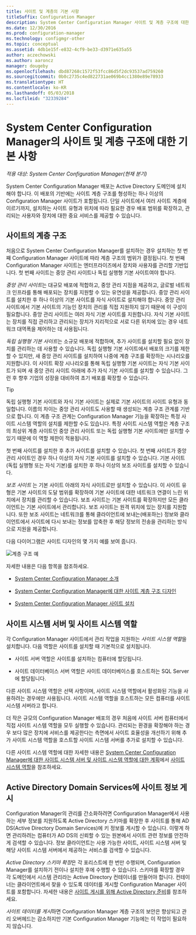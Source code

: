 ```yaml
---
title: 사이트 및 계층의 기본 사항
titleSuffix: Configuration Manager
description: System Center Configuration Manager 사이트 및 계층 구조에 대한 기본 정보를 가져옵니다.
ms.date: 12/30/2016
ms.prod: configuration-manager
ms.technology: configmgr-other
ms.topic: conceptual
ms.assetid: 4db1e15f-e832-4cf9-be33-d3971e635a55
author: aczechowski
ms.author: aaroncz
manager: dougeby
ms.openlocfilehash: dbd87268c1572f53fcc86d5f2dc93537ad759260
ms.sourcegitcommit: 0b0c2735c4ed822731ae069b4cc1380e89e78933
ms.translationtype: HT
ms.contentlocale: ko-KR
ms.lasthandoff: 05/03/2018
ms.locfileid: "32339284"
---
```

# <a name="fundamentals-of-sites-and-hierarchies-for-system-center-configuration-manager"></a>System Center Configuration Manager의 사이트 및 계층 구조에 대한 기본 사항

*적용 대상: System Center Configuration Manager(현재 분기)*

System Center Configuration Manager 배포는 Active Directory 도메인에 설치해야 합니다. 이 배포의 기반에는 사이트 계층 구조를 형성하는 하나 이상의 Configuration Manager 사이트가 포함됩니다. 단일 사이트에서 여러 사이트 계층에 이르기까지, 설치하는 사이트 유형과 위치에 따라 필요한 경우 배포 범위를 확장하고, 관리되는 사용자와 장치에 대한 중요 서비스를 제공할 수 있습니다.

## <a name="hierarchies-of-sites"></a>사이트의 계층 구조
처음으로 System Center Configuration Manager를 설치하는 경우 설치하는 첫 번째 Configuration Manager 사이트에 따라 계층 구조의 범위가 결정됩니다. 첫 번째 Configuration Manager 사이트는 엔터프라이즈에서 장치와 사용자를 관리할 기반입니다. 첫 번째 사이트는 중앙 관리 사이트나 독립 실행형 기본 사이트여야 합니다.  

 *중앙 관리 사이트*는 대규모 배포에 적합하고, 중앙 관리 지점을 제공하고, 글로벌 네트워크 인프라를 통해 배포되는 장치를 지원할 수 있는 유연성을 제공합니다. 중앙 관리 사이트를 설치한 후 하나 이상의 기본 사이트를 자식 사이트로 설치해야 합니다. 중앙 관리 사이트에서 기본 사이트의 기능인 장치의 관리를 직접 지원하지 않기 때문에 이 구성이 필요합니다. 중앙 관리 사이트는 여러 자식 기본 사이트를 지원합니다. 자식 기본 사이트는 장치를 직접 관리하고 관리되는 장치가 지리적으로 서로 다른 위치에 있는 경우 네트워크 대역폭을 제어하는 데 사용됩니다.  

 *독립 실행형 기본 사이트*는 소규모 배포에 적합하며, 추가 사이트를 설치할 필요 없이 장치를 관리하는 데 사용할 수 있습니다. 독립 실행형 기본 사이트에서 배포의 크기를 제한할 수 있지만, 새 중앙 관리 사이트를 설치하여 나중에 계층 구조를 확장하는 시나리오를 지원합니다. 이 사이트 확장 시나리오를 통해 독립 실행형 기본 사이트는 자식 기본 사이트가 되며 새 중앙 관리 사이트 아래에 추가 자식 기본 사이트를 설치할 수 있습니다. 그런 후 향후 기업의 성장을 대비하여 초기 배포를 확장할 수 있습니다.  

> [!TIP]  
>  독립 실행형 기본 사이트와 자식 기본 사이트는 실제로 기본 사이트의 사이트 유형과 동일합니다. 이름의 차이는 중앙 관리 사이트도 사용할 때 생성되는 계층 구조 관계를 기반으로 합니다. 이 계층 구조 관계는 Configuration Manager 기능을 확장하는 특정 사이트 시스템 역할의 설치를 제한할 수도 있습니다. 특정 사이트 시스템 역할은 계층 구조의 최상위 계층 사이트인 중앙 관리 사이트 또는 독립 실행형 기본 사이트에만 설치할 수 있기 때문에 이 역할 제한이 적용됩니다.  

 첫 번째 사이트를 설치한 후 추가 사이트를 설치할 수 있습니다. 첫 번째 사이트가 중앙 관리 사이트인 경우 하나 이상의 자식 기본 사이트를 설치할 수 있습니다. 기본 사이트(독립 실행형 또는 자식 기본)를 설치한 후 하나 이상의 보조 사이트를 설치할 수 있습니다.  

 *보조 사이트* 는 기본 사이트 아래의 자식 사이트로만 설치할 수 있습니다. 이 사이트 유형은 기본 사이트의 도달 범위를 확장하여 기본 사이트에 대한 네트워크 연결이 느린 위치에서 장치를 관리할 수 있습니다. 보조 사이트는 기본 사이트를 확장하지만 모든 클라이언트는 기본 사이트에서 관리합니다. 보조 사이트는 원격 위치에 있는 장치를 지원합니다. 또한 보조 사이트는 네트워크를 통해 클라이언트에 보내는(배포하는) 정보와 클라이언트에서 사이트에 다시 보내는 정보를 압축한 후 해당 정보의 전송을 관리하는 방식으로 지원을 제공합니다.  

 다음 다이어그램은 사이트 디자인의 몇 가지 예를 보여 줍니다.  

 ![계층 구조 예](media/Hierarchy_examples.png)  

 자세한 내용은 다음 항목을 참조하세요.  

-   [System Center Configuration Manager 소개](../../core/understand/introduction.md)  

-   [System Center Configuration Manager에 대한 사이트 계층 구조 디자인](../../core/plan-design/hierarchy/design-a-hierarchy-of-sites.md)  

-   [System Center Configuration Manager 사이트 설치](/sccm/core/servers/deploy/install/installing-sites)  

## <a name="site-system-servers-and-site-system-roles"></a>사이트 시스템 서버 및 사이트 시스템 역할  
 각 Configuration Manager 사이트에서 관리 작업을 지원하는 *사이트 시스템 역할*을 설치합니다. 다음 역할은 사이트를 설치할 때 기본적으로 설치됩니다.

-   사이트 서버 역할은 사이트를 설치하는 컴퓨터에 할당됩니다.

-   사이트 데이터베이스 서버 역할은 사이트 데이터베이스를 호스트하는 SQL Server에 할당됩니다.

다른 사이트 시스템 역할은 선택 사항이며, 사이트 시스템 역할에서 활성화된 기능을 사용하려는 경우에만 사용됩니다. 사이트 시스템 역할을 호스트하는 모든 컴퓨터를 사이트 시스템 서버라고 합니다.  

 더 작은 규모의 Configuration Manager 배포의 경우 처음에 사이트 서버 컴퓨터에서 직접 사이트 시스템 역할을 모두 실행할 수 있습니다. 관리되는 환경을 확장해야 하는 경우 보다 많은 장치에 서비스를 제공한다는 측면에서 사이트 효율성을 개선하기 위해 추가 사이트 시스템 역할을 호스트할 사이트 시스템 서버를 추가로 설치할 수 있습니다.  

 다른 사이트 시스템 역할에 대한 자세한 내용은 [System Center Configuration Manager에 대한 사이트 시스템 서버 및 사이트 시스템 역할에 대한 계획](../../core/plan-design/hierarchy/plan-for-site-system-servers-and-site-system-roles.md#bkmk_planroles)에서 [사이트 시스템 역할](../../core/plan-design/hierarchy/plan-for-site-system-servers-and-site-system-roles.md)을 참조하세요.

## <a name="publishing-site-information-to-active-directory-domain-services"></a>Active Directory Domain Services에 사이트 정보 게시  
 Configuration Manager의 관리를 간소화하려면 Configuration Manager에서 사용하는 세부 정보를 지원하도록 Active Directory 스키마를 확장한 후 사이트를 통해 AD DS(Active Directory Domain Services)에 키 정보를 게시할 수 있습니다. 이렇게 하면 관리하려는 컴퓨터가 AD DS의 신뢰할 수 있는 원본에서 사이트 관련 정보를 안전하게 검색할 수 있습니다. 정보 클라이언트는 사용 가능한 사이트, 사이트 시스템 서버 및 해당 사이트 시스템 서버에서 제공하는 서비스를 검색할 수 있습니다.  

 *Active Directory 스키마 확장*은 각 포리스트에 한 번만 수행되며, Configuration Manager를 설치하기 전이나 설치한 후에 수행할 수 있습니다.   스키마를 확장할 경우 각 도메인에서 시스템 관리라는 Active Directory 컨테이너를 만들어야 합니다. 컨테이너는 클라이언트에서 찾을 수 있도록 데이터를 게시할 Configuration Manager 사이트를 포함합니다. 자세한 내용은 [사이트 게시를 위해 Active Directory 준비](../../core/plan-design/network/extend-the-active-directory-schema.md)를 참조하세요.  

 *사이트 데이터를 게시*하면 Configuration Manager 계층 구조의 보안은 향상되고 관리 오버헤드는 감소하지만 기본 Configuration Manager 기능에는 이 작업이 필요하지 않습니다.  
